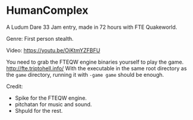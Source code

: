 # HumanComplex
A Ludum Dare 33 Jam entry, made in 72 hours with FTE Quakeworld.

Genre: First person stealth.

Video: https://youtu.be/OiKtmYZFBFU

You need to grab the FTEQW engine binaries yourself to play the game. http://fte.triptohell.info/
With the executable in the same root directory as the `game` directory, running it with `-game game` should be enough.

Credit: 
- Spike for the FTEQW engine.
- pitchatan for music and sound.
- Shpuld for the rest.
